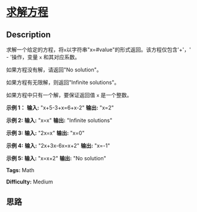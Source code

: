 # [求解方程][title]

## Description

求解一个给定的方程，将`x`以字符串"x=#value"的形式返回。该方程仅包含'+'，' \- '操作，变量 `x` 和其对应系数。

如果方程没有解，请返回"No solution"。

如果方程有无限解，则返回"Infinite solutions"。

如果方程中只有一个解，要保证返回值 `x` 是一个整数。

**示例 1：**
            **输入:** "x+5-3+x=6+x-2"    **输出:** "x=2"    

**示例 2:**
            **输入:** "x=x"    **输出:** "Infinite solutions"    

**示例 3:**
            **输入:** "2x=x"    **输出:** "x=0"    

**示例 4:**
            **输入:** "2x+3x-6x=x+2"    **输出:** "x=-1"    

**示例 5:**
            **输入:** "x=x+2"    **输出:** "No solution"    


**Tags:** Math

**Difficulty:** Medium

## 思路

[title]: https://leetcode-cn.com/problems/solve-the-equation
